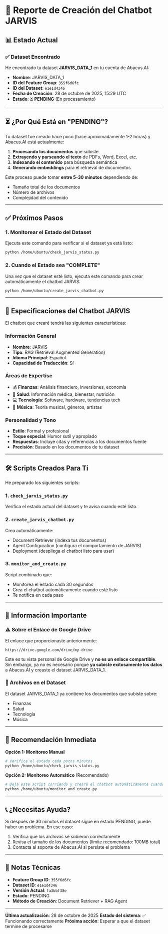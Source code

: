 # 🤖 Reporte de Creación del Chatbot JARVIS

## 📊 Estado Actual

### ✅ Dataset Encontrado
He encontrado tu dataset **JARVIS_DATA_1** en tu cuenta de Abacus.AI:

- **Nombre**: JARVIS_DATA_1
- **ID del Feature Group**: `355f6d6fc`
- **ID del Dataset**: `e1e1d4346`
- **Fecha de Creación**: 28 de octubre de 2025, 15:29 UTC
- **Estado**: ⏳ **PENDING** (En procesamiento)

---

## ⏳ ¿Por Qué Está en "PENDING"?

Tu dataset fue creado hace poco (hace aproximadamente 1-2 horas) y Abacus.AI está actualmente:

1. **Procesando los documentos** que subiste
2. **Extrayendo y parseando el texto** de PDFs, Word, Excel, etc.
3. **Indexando el contenido** para búsqueda semántica
4. **Generando embeddings** para el retrieval de documentos

Este proceso puede tomar **entre 5-30 minutos** dependiendo de:
- Tamaño total de los documentos
- Número de archivos
- Complejidad del contenido

---

## ✅ Próximos Pasos

### 1. Monitorear el Estado del Dataset

Ejecuta este comando para verificar si el dataset ya está listo:

```bash
python /home/ubuntu/check_jarvis_status.py
```

### 2. Cuando el Estado sea "COMPLETE"

Una vez que el dataset esté listo, ejecuta este comando para crear automáticamente el chatbot JARVIS:

```bash
python /home/ubuntu/create_jarvis_chatbot.py
```

---

## 🎯 Especificaciones del Chatbot JARVIS

El chatbot que crearé tendrá las siguientes características:

### Información General
- **Nombre**: JARVIS
- **Tipo**: RAG (Retrieval Augmented Generation)
- **Idioma Principal**: Español
- **Capacidad de Traducción**: Sí

### Áreas de Expertise
- 💰 **Finanzas**: Análisis financiero, inversiones, economía
- 🏥 **Salud**: Información médica, bienestar, nutrición
- 💻 **Tecnología**: Software, hardware, tendencias tech
- 🎵 **Música**: Teoría musical, géneros, artistas

### Personalidad y Tono
- **Estilo**: Formal y profesional
- **Toque especial**: Humor sutil y apropiado
- **Respuestas**: Incluye citas y referencias a los documentos fuente
- **Precisión**: Basado en los documentos de tu dataset

---

## 🛠️ Scripts Creados Para Ti

He preparado los siguientes scripts:

### 1. `check_jarvis_status.py`
Verifica el estado actual del dataset y te avisa cuando esté listo.

### 2. `create_jarvis_chatbot.py`
Crea automáticamente:
- Document Retriever (indexa tus documentos)
- Agent Configuration (configura el comportamiento de JARVIS)
- Deployment (despliega el chatbot listo para usar)

### 3. `monitor_and_create.py`
Script combinado que:
- Monitorea el estado cada 30 segundos
- Crea el chatbot automáticamente cuando esté listo
- Te notifica en cada paso

---

## 📌 Información Importante

### ⚠️ Sobre el Enlace de Google Drive

El enlace que proporcionaste anteriormente:
```
https://drive.google.com/drive/my-drive
```

Este es tu vista personal de Google Drive y **no es un enlace compartible**. Sin embargo, ya no es necesario porque **ya subiste exitosamente los datos** a Abacus.AI y creaste el dataset JARVIS_DATA_1.

### 📁 Archivos en el Dataset

El dataset JARVIS_DATA_1 ya contiene los documentos que subiste sobre:
- Finanzas
- Salud
- Tecnología
- Música

---

## 🚀 Recomendación Inmediata

**Opción 1: Monitoreo Manual**
```bash
# Verifica el estado cada pocos minutos
python /home/ubuntu/check_jarvis_status.py
```

**Opción 2: Monitoreo Automático** (Recomendado)
```bash
# Deja este script corriendo y creará el chatbot automáticamente cuando esté listo
python /home/ubuntu/monitor_and_create.py
```

---

## 📞 ¿Necesitas Ayuda?

Si después de 30 minutos el dataset sigue en estado PENDING, puede haber un problema. En ese caso:

1. Verifica que los archivos se subieron correctamente
2. Revisa el tamaño de los documentos (límite recomendado: 100MB total)
3. Contacta al soporte de Abacus.AI si persiste el problema

---

## 📝 Notas Técnicas

- **Feature Group ID**: `355f6d6fc`
- **Dataset ID**: `e1e1d4346`
- **Versión Actual**: `fa3bbf38e`
- **Estado**: PENDING
- **Método de Creación**: Document Retriever + RAG Agent

---

**Última actualización**: 28 de octubre de 2025
**Estado del sistema**: ✅ Funcionando correctamente
**Próxima acción**: Esperar a que el dataset termine de procesarse
